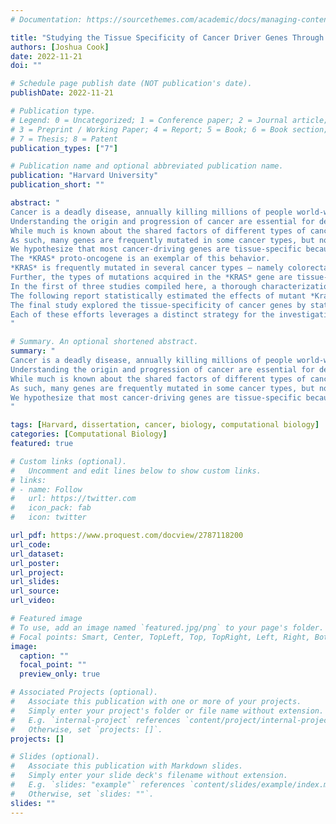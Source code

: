 ```yaml
---
# Documentation: https://sourcethemes.com/academic/docs/managing-content/

title: "Studying the Tissue Specificity of Cancer Driver Genes Through KRAS and Genetic Dependency Screens"
authors: [Joshua Cook]
date: 2022-11-21
doi: ""

# Schedule page publish date (NOT publication's date).
publishDate: 2022-11-21

# Publication type.
# Legend: 0 = Uncategorized; 1 = Conference paper; 2 = Journal article;
# 3 = Preprint / Working Paper; 4 = Report; 5 = Book; 6 = Book section;
# 7 = Thesis; 8 = Patent
publication_types: ["7"]

# Publication name and optional abbreviated publication name.
publication: "Harvard University"
publication_short: ""

abstract: "
Cancer is a deadly disease, annually killing millions of people world-wide.
Understanding the origin and progression of cancer are essential for designing efficacious treatments.
While much is known about the shared factors of different types of cancer, it is becoming more evident that the cell-of-origin is the primary determinant of a tumor's genetic and phenotypic characteristics.
As such, many genes are frequently mutated in some cancer types, but not others, often with vast differences between anatomically related cancers.
We hypothesize that most cancer-driving genes are tissue-specific because their effects are dependent upon the preexisting circuitry of the normal cell.
The *KRAS* proto-oncogene is an exemplar of this behavior.
*KRAS* is frequently mutated in several cancer types – namely colorectal, lung, and pancreatic adenocarcinomas and multiple myeloma – but rarely in most others.
Further, the types of mutations acquired in the *KRAS* gene are tissue-specific, likely due to the differences in how their biochemical properties interact with the distinct cellular environments to drive cancer.
In the first of three studies compiled here, a thorough characterization of the genetic contexts of the different *KRAS* mutations in these four cancer types was conducted using thousands of human tumor samples via an array of computational methods including predicting the most influential mutagenic forces and discovering mutation- and tissue-specific comutation networks.
The following report statistically estimated the effects of mutant *Kras* (the homologous gene in the mouse, *Mus musculus*) on cell proliferation rates in ten tissues of genetically engineered mice to forward our understanding of the impact of oncogenic KRas signaling in different tissues.
The final study explored the tissue-specificity of cancer genes by statistically modeling genome-wide CRISPR/Cas9 loss-of-function screens in a diverse array of cancer cell lines, identifying patterns of genetic dependency associated with cancer type.
Each of these efforts leverages a distinct strategy for the investigation of tissue-specificity of cancer genes to reveal unique biological insights.
"

# Summary. An optional shortened abstract.
summary: "
Cancer is a deadly disease, annually killing millions of people world-wide.
Understanding the origin and progression of cancer are essential for designing efficacious treatments.
While much is known about the shared factors of different types of cancer, it is becoming more evident that the cell-of-origin is the primary determinant of a tumor's genetic and phenotypic characteristics.
As such, many genes are frequently mutated in some cancer types, but not others, often with vast differences between anatomically related cancers.
We hypothesize that most cancer-driving genes are tissue-specific because their effects are dependent upon the preexisting circuitry of the normal cell.
"

tags: [Harvard, dissertation, cancer, biology, computational biology]
categories: [Computational Biology]
featured: true

# Custom links (optional).
#   Uncomment and edit lines below to show custom links.
# links:
# - name: Follow
#   url: https://twitter.com
#   icon_pack: fab
#   icon: twitter

url_pdf: https://www.proquest.com/docview/2787118200
url_code:
url_dataset:
url_poster:
url_project:
url_slides:
url_source:
url_video:

# Featured image
# To use, add an image named `featured.jpg/png` to your page's folder. 
# Focal points: Smart, Center, TopLeft, Top, TopRight, Left, Right, BottomLeft, Bottom, BottomRight.
image:
  caption: ""
  focal_point: ""
  preview_only: true

# Associated Projects (optional).
#   Associate this publication with one or more of your projects.
#   Simply enter your project's folder or file name without extension.
#   E.g. `internal-project` references `content/project/internal-project/index.md`.
#   Otherwise, set `projects: []`.
projects: []

# Slides (optional).
#   Associate this publication with Markdown slides.
#   Simply enter your slide deck's filename without extension.
#   E.g. `slides: "example"` references `content/slides/example/index.md`.
#   Otherwise, set `slides: ""`.
slides: ""
---
```

